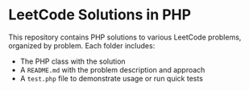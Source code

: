 # LeetCode Solutions in PHP

This repository contains PHP solutions to various LeetCode problems, organized by problem. Each folder includes:
- The PHP class with the solution
- A `README.md` with the problem description and approach
- A `test.php` file to demonstrate usage or run quick tests

